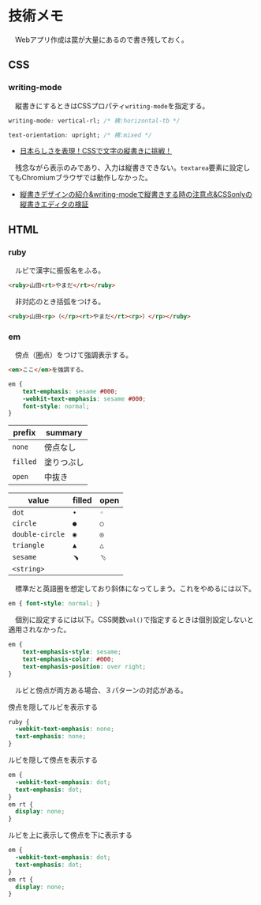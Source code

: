 # 技術メモ

　Webアプリ作成は罠が大量にあるので書き残しておく。

## CSS

### writing-mode

　縦書きにするときはCSSプロパティ`writing-mode`を指定する。

```css
writing-mode: vertical-rl; /* 横:horizontal-tb */
```
```css
text-orientation: upright; /* 横:mixed */
```

* [日本らしさを表現！CSSで文字の縦書きに挑戦！][]

　残念ながら表示のみであり、入力は縦書きできない。`textarea`要素に設定してもChromiumブラウザでは動作しなかった。

* [縦書きデザインの紹介&writing-modeで縦書きする時の注意点&CSSonlyの縦書きエディタの検証][]

[日本らしさを表現！CSSで文字の縦書きに挑戦！]:https://www.webcreatorbox.com/tech/writing-mode
[縦書きデザインの紹介&writing-modeで縦書きする時の注意点&CSSonlyの縦書きエディタの検証]:https://qiita.com/_neko/items/fd0ee980d9d80596ba7a

## HTML

### ruby

　ルビで漢字に振仮名をふる。

```html
<ruby>山田<rt>やまだ</rt></ruby>
```

　非対応のとき括弧をつける。

```html
<ruby>山田<rp>（</rp><rt>やまだ</rt><rp>）</rp></ruby>
```

### em

　傍点（圏点）をつけて強調表示する。

```html
<em>ここ</em>を強調する。
```
```css
em {
    text-emphasis: sesame #000;
    -webkit-text-emphasis: sesame #000;
    font-style: normal;
}
```

prefix|summary
------|-------
`none`|傍点なし
`filled`|塗りつぶし
`open`|中抜き

value|filled|open
-----|------|----
`dot`|`•`|`◦`
`circle`|`●`|`○`
`double-circle`|`◉`|`◎`
`triangle`|`▲`|`△`
`sesame`|`﹅`|`﹆`
`<string>`||

　標準だと英語圏を想定しており斜体になってしまう。これをやめるには以下。

```css
em { font-style: normal; }
```

　個別に設定するには以下。CSS関数`val()`で指定するときは個別設定しないと適用されなかった。

```css
em {
    text-emphasis-style: sesame;
    text-emphasis-color: #000;
    text-emphasis-position: over right;
}
```

　ルビと傍点が両方ある場合、３パターンの対応がある。

傍点を隠してルビを表示する
```css
ruby {
  -webkit-text-emphasis: none;
  text-emphasis: none;
}
```

ルビを隠して傍点を表示する
```css
em {
  -webkit-text-emphasis: dot;
  text-emphasis: dot;
}
em rt {
  display: none;
}
```

ルビを上に表示して傍点を下に表示する
```css
em {
  -webkit-text-emphasis: dot;
  text-emphasis: dot;
}
em rt {
  display: none;
}
```

